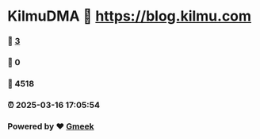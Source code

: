# KilmuDMA :link: https://blog.kilmu.com 
### :page_facing_up: [3](https://blog.kilmu.com/tag.html) 
### :speech_balloon: 0 
### :hibiscus: 4518 
### :alarm_clock: 2025-03-16 17:05:54 
### Powered by :heart: [Gmeek](https://github.com/Meekdai/Gmeek)
